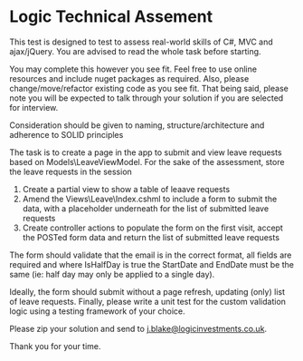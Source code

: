 # Logic Technical Assement

This test is designed to test to assess real-world skills of C#, MVC and ajax/jQuery. You are advised to read the whole task before starting.

You may complete this however you see fit. Feel free to use online resources and include nuget packages as required. Also, please change/move/refactor existing code as you see fit. That being said, please note you will be expected to talk through your solution if you are selected for interview.

Consideration should be given to naming, structure/architecture and adherence to SOLID principles

The task is to create a page in the app to submit and view leave requests based on Models\LeaveViewModel. For the sake of the assessment, store the leave requests in the session

1. Create a partial view to show a table of leaave requests
1. Amend the Views\Leave\Index.cshml to include a form to submit the data, with a placeholder underneath for the list of submitted leave requests
1. Create controller actions to populate the form on the first visit, accept the POSTed form data and return the list of submitted leave requests

The form should validate that the email is in the correct format, all fields are required and where IsHalfDay is true the StartDate and EndDate must be the same (ie: half day may only be applied to a single day). 

Ideally, the form should submit without a page refresh, updating (only) list of leave requests. Finally, please write a unit test for the custom validation logic using a testing framework of your choice.

Please zip your solution and send to j.blake@logicinvestments.co.uk.

Thank you for your time. 